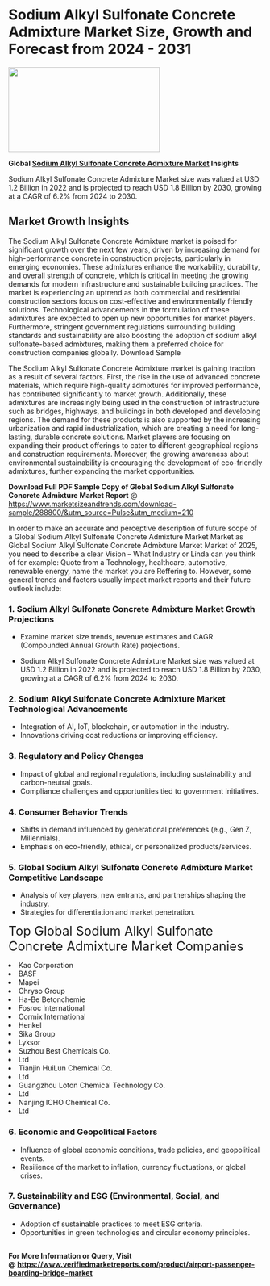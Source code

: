 <H1>Sodium Alkyl Sulfonate Concrete Admixture Market Size, Growth and Forecast from 2024 - 2031</H1><img class="aligncenter size-medium wp-image-584254" src="https://thirdeyenews.in/wp-content/uploads/2024/09/Global-Market-Research-300x168.jpeg" alt="" width="300" height="168" /><p><strong>Global&nbsp;<a href="https://www.marketsizeandtrends.com/download-sample/288800/&amp;utm_source=Pulse&amp;utm_medium=210">Sodium Alkyl Sulfonate Concrete Admixture Market</a> Insights</strong></p><p>Sodium Alkyl Sulfonate Concrete Admixture Market size was valued at USD 1.2 Billion in 2022 and is projected to reach USD 1.8 Billion by 2030, growing at a CAGR of 6.2% from 2024 to 2030.</p><p><h2>Market Growth Insights</h2> <p>The Sodium Alkyl Sulfonate Concrete Admixture market is poised for significant growth over the next few years, driven by increasing demand for high-performance concrete in construction projects, particularly in emerging economies. These admixtures enhance the workability, durability, and overall strength of concrete, which is critical in meeting the growing demands for modern infrastructure and sustainable building practices. The market is experiencing an uptrend as both commercial and residential construction sectors focus on cost-effective and environmentally friendly solutions. Technological advancements in the formulation of these admixtures are expected to open up new opportunities for market players. Furthermore, stringent government regulations surrounding building standards and sustainability are also boosting the adoption of sodium alkyl sulfonate-based admixtures, making them a preferred choice for construction companies globally. Download Sample</p> <p>The Sodium Alkyl Sulfonate Concrete Admixture market is gaining traction as a result of several factors. First, the rise in the use of advanced concrete materials, which require high-quality admixtures for improved performance, has contributed significantly to market growth. Additionally, these admixtures are increasingly being used in the construction of infrastructure such as bridges, highways, and buildings in both developed and developing regions. The demand for these products is also supported by the increasing urbanization and rapid industrialization, which are creating a need for long-lasting, durable concrete solutions. Market players are focusing on expanding their product offerings to cater to different geographical regions and construction requirements. Moreover, the growing awareness about environmental sustainability is encouraging the development of eco-friendly admixtures, further expanding the market opportunities. </p><p><span class=""><strong>Download Full PDF Sample Copy of Global Sodium Alkyl Sulfonate Concrete Admixture Market Report</strong> @ <a href="https://www.marketsizeandtrends.com/download-sample/288800/&amp;utm_source=Pulse&amp;utm_medium=210" target="_blank">https://www.marketsizeandtrends.com/download-sample/288800/&amp;utm_source=Pulse&amp;utm_medium=210</a></span></p><p>In order to make an accurate and perceptive description of future scope of a Global&nbsp;Sodium Alkyl Sulfonate Concrete Admixture Market Market as Global&nbsp;Sodium Alkyl Sulfonate Concrete Admixture Market Market of 2025, you need to describe a clear Vision &ndash; What Industry or Linda can you think of for example: Quote from a Technology, healthcare, automotive, renewable energy, name the market you are Reffering to. However, some general trends and factors usually impact market reports and their future outlook include:</p><h3>1.&nbsp;<strong>Sodium Alkyl Sulfonate Concrete Admixture Market Growth Projections</strong></h3><ul><li>Examine market size trends, revenue estimates and CAGR (Compounded Annual Growth Rate) projections.</li><li><p>Sodium Alkyl Sulfonate Concrete Admixture Market size was valued at USD 1.2 Billion in 2022 and is projected to reach USD 1.8 Billion by 2030, growing at a CAGR of 6.2% from 2024 to 2030.</p></li></ul><h3>2.&nbsp;<strong>Sodium Alkyl Sulfonate Concrete Admixture Market Technological Advancements</strong></h3><ul><li>Integration of AI, IoT, blockchain, or automation in the industry.</li><li>Innovations driving cost reductions or improving efficiency.</li></ul><h3>3.&nbsp;<strong>Regulatory and Policy Changes</strong></h3><ul><li>Impact of global and regional regulations, including sustainability and carbon-neutral goals.</li><li>Compliance challenges and opportunities tied to government initiatives.</li></ul><h3>4.&nbsp;<strong>Consumer Behavior Trends</strong></h3><ul><li>Shifts in demand influenced by generational preferences (e.g., Gen Z, Millennials).</li><li>Emphasis on eco-friendly, ethical, or personalized products/services.</li></ul><h3>5.&nbsp;<strong>Global Sodium Alkyl Sulfonate Concrete Admixture Market Competitive Landscape</strong></h3><ul><li>Analysis of key players, new entrants, and partnerships shaping the industry.</li><li>Strategies for differentiation and market penetration.</li></ul><p data-pm-slice="1 1 []"><span style="color: inherit; font-family: inherit; font-size: 25px;">Top Global Sodium Alkyl Sulfonate Concrete Admixture Market Companies</span></p><div class="" data-test-id=""><p><li>Kao Corporation</li><li> BASF</li><li> Mapei</li><li> Chryso Group</li><li> Ha-Be Betonchemie</li><li> Fosroc International</li><li> Cormix International</li><li> Henkel</li><li> Sika Group</li><li> Lyksor</li><li> Suzhou Best Chemicals Co.</li><li> Ltd</li><li> Tianjin HuiLun Chemical Co.</li><li> Ltd</li><li> Guangzhou Loton Chemical Technology Co.</li><li> Ltd</li><li> Nanjing ICHO Chemical Co.</li><li> Ltd</li></p></div><h3>6.&nbsp;<strong>Economic and Geopolitical Factors</strong></h3><ul><li>Influence of global economic conditions, trade policies, and geopolitical events.</li><li>Resilience of the market to inflation, currency fluctuations, or global crises.</li></ul><h3>7.&nbsp;<strong>Sustainability and ESG (Environmental, Social, and Governance)</strong></h3><ul><li>Adoption of sustainable practices to meet ESG criteria.</li><li>Opportunities in green technologies and circular economy principles.</li></ul><h2><strong style="font-size: 14px;">For More Information or Query, Visit @&nbsp;</strong><a style="background-color: #ffffff; font-size: 14px;" href="https://www.marketsizeandtrends.com/report/sodium-alkyl-sulfonate-concrete-admixture-market/" target="_blank">https://www.verifiedmarketreports.com/product/airport-passenger-boarding-bridge-market</a></h2>
